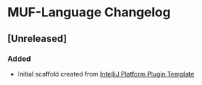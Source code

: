<!-- Keep a Changelog guide -> https://keepachangelog.com -->

# MUF-Language Changelog

## [Unreleased]
### Added
- Initial scaffold created from [IntelliJ Platform Plugin Template](https://github.com/JetBrains/intellij-platform-plugin-template)
